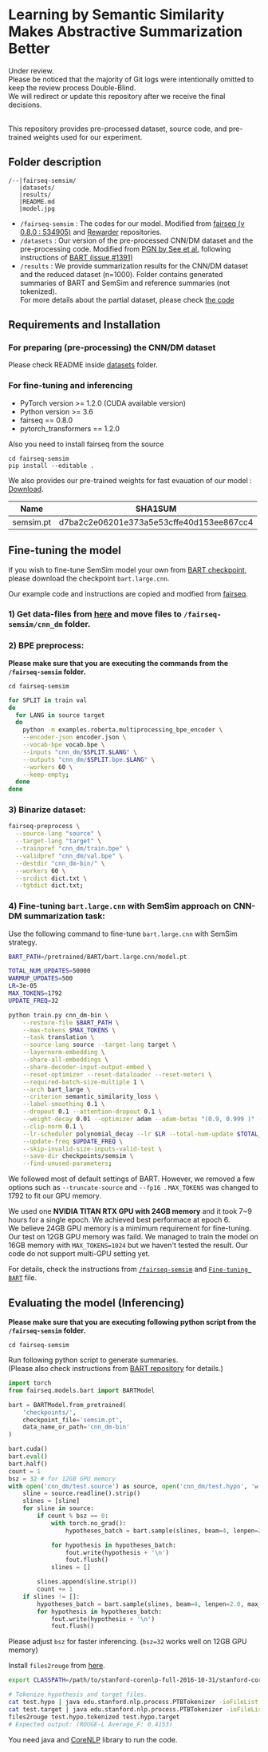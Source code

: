 # Learning by Semantic Similarity Makes Abstractive Summarization Better


Under review.
<br>Please be noticed that the majority of Git logs were intentionally omitted to keep the review process Double-Blind.
<br>We will redirect or update this repository after we receive the final decisions.

<br>This repository provides pre-processed dataset, source code, and pre-trained weights used for our experiment.

<!--
### Full documentation will be released soon (within a few days).
![Our model](model.jpg)
!-->

## Folder description
```
/--|fairseq-semsim/
   |datasets/
   |results/
   |README.md
   |model.jpg
```
   
*  `/fairseq-semsim` : The codes for our model. Modified from [fairseq (v 0.8.0 : 534905)](https://github.com/pytorch/fairseq/tree/5349052aae4ec1350822c894fbb6be350dff61a0) and [Rewarder](https://github.com/yg211/summary-reward-no-reference) repositories.
*  `/datasets`  : Our version of the pre-processed CNN/DM dataset and the pre-processing code. Modified from [PGN by See et al.](https://github.com/abisee/cnn-dailymail) following instructions of [BART (issue #1391)](https://github.com/pytorch/fairseq/issues/1391)
*  `/results` : We provide summarization results for the CNN/DM dataset and the reduced dataset (n=1000). Folder contains generated summaries of BART and SemSim and reference summaries (not tokenized). 
<br>For more details about the partial dataset, please check [the code](https://github.com/icml-2020-nlp/semsim/blob/ad8846111f631d781f1f67a6851e6484599dc492/fairseq-semsim/make_partial.py#L34)

## Requirements and Installation
### For preparing (pre-processing) the CNN/DM dataset
Please check README inside [datasets](./datasets) folder.

### For fine-tuning and inferencing 
* PyTorch version >= 1.2.0 (CUDA available version)
* Python version >= 3.6
* fairseq == 0.8.0
* pytorch_transformers == 1.2.0

Also you need to install fairseq from the source
```
cd fairseq-semsim
pip install --editable .
```

We also provides our pre-trained weights for fast evauation of our model : [Download](https://drive.google.com/open?id=1CNgK6ZkaqUD239h_6GkLmfUOGgryc2v9).

|    Name   |                  SHA1SUM                 |
|:---------:|:----------------------------------------:|
| semsim.pt | d7ba2c2e06201e373a5e53cffe40d153ee867cc4 | 



## Fine-tuning the model

If you wish to fine-tune SemSim model your own from [BART checkpoint](https://github.com/pytorch/fairseq/tree/master/examples/bart), please download the checkpoint `bart.large.cnn`.

Our example code and instructions are copied and modfied from [fairseq](https://github.com/pytorch/fairseq/tree/5349052aae4ec1350822c894fbb6be350dff61a0).
### 1) Get data-files from [here](./datasets) and move files to `/fairseq-semsim/cnn_dm` folder.

### 2) BPE preprocess:
<b>Please make sure that you are executing the commands from the `/fairseq-semsim` folder.</b>
```
cd fairseq-semsim
```

```bash
for SPLIT in train val
do
  for LANG in source target
  do
    python -m examples.roberta.multiprocessing_bpe_encoder \
    --encoder-json encoder.json \
    --vocab-bpe vocab.bpe \
    --inputs "cnn_dm/$SPLIT.$LANG" \
    --outputs "cnn_dm/$SPLIT.bpe.$LANG" \
    --workers 60 \
    --keep-empty;
  done
done
```

### 3) Binarize dataset:
```bash
fairseq-preprocess \
  --source-lang "source" \
  --target-lang "target" \
  --trainpref "cnn_dm/train.bpe" \
  --validpref "cnn_dm/val.bpe" \
  --destdir "cnn_dm-bin/" \
  --workers 60 \
  --srcdict dict.txt \
  --tgtdict dict.txt;
```

### 4) Fine-tuning `bart.large.cnn` with SemSim approach on CNN-DM summarization task:

Use the following command to fine-tune `bart.large.cnn` with SemSim strategy.
```bash
BART_PATH=/pretrained/BART/bart.large.cnn/model.pt 

TOTAL_NUM_UPDATES=50000  
WARMUP_UPDATES=500      
LR=3e-05
MAX_TOKENS=1792
UPDATE_FREQ=32

python train.py cnn_dm-bin \
    --restore-file $BART_PATH \
    --max-tokens $MAX_TOKENS \
    --task translation \
    --source-lang source --target-lang target \
    --layernorm-embedding \
    --share-all-embeddings \
    --share-decoder-input-output-embed \
    --reset-optimizer --reset-dataloader --reset-meters \
    --required-batch-size-multiple 1 \
    --arch bart_large \
    --criterion semantic_similarity_loss \
    --label-smoothing 0.1 \
    --dropout 0.1 --attention-dropout 0.1 \
    --weight-decay 0.01 --optimizer adam --adam-betas "(0.9, 0.999 )" --adam-eps 1e-08 \
    --clip-norm 0.1 \
    --lr-scheduler polynomial_decay --lr $LR --total-num-update $TOTAL_NUM_UPDATES --warmup-updates $WARMUP_UPDATES \
    --update-freq $UPDATE_FREQ \
    --skip-invalid-size-inputs-valid-test \
    --save-dir checkpoints/semsim \
    --find-unused-parameters;
```
We followed most of default settings of BART. However, we removed a few options such as `--truncate-source` and `--fp16 `. 
`MAX_TOKENS` was changed to 1792 to fit our GPU memory.

We used one <b>NVIDIA TITAN RTX GPU with 24GB memory</b> and it took 7~9 hours for a single epoch. We achieved best performace at epoch 6. 
<br>We believe 24GB GPU memory is a mimimum requirement for fine-tuning. Our test on 12GB GPU memory was faild. We managed to train the model on 16GB memory with `MAX_TOKENS=1024` but we haven't tested the result. Our code do not support multi-GPU setting yet. 

For details, check the instructions from [`/fairseq-semsim`](./fairseq-semsim) and [`Fine-tuning BART`](./fairseq-semsim/examples/bart/README.cnn.md) file.


## Evaluating the model (Inferencing)
<b>Please make sure that you are executing following python script from the `/fairseq-semsim` folder.</b>
```
cd fairseq-semsim
```

Run following python script to generate summaries.
<br>(Please also check instructions from [BART repository](./fairseq-semsim/examples/bart#evaluating-the-bartlargecnn-model) for details.)
```python
import torch
from fairseq.models.bart import BARTModel

bart = BARTModel.from_pretrained(
    'checkpoints/',
    checkpoint_file='semsim.pt',
    data_name_or_path='cnn_dm-bin'
)

bart.cuda()
bart.eval()
bart.half()
count = 1
bsz = 32 # for 12GB GPU memory
with open('cnn_dm/test.source') as source, open('cnn_dm/test.hypo', 'w') as fout:
    sline = source.readline().strip()
    slines = [sline]
    for sline in source:
        if count % bsz == 0:
            with torch.no_grad():
                hypotheses_batch = bart.sample(slines, beam=4, lenpen=2.0, max_len_b=140, min_len=55, no_repeat_ngram_size=3)

            for hypothesis in hypotheses_batch:
                fout.write(hypothesis + '\n')
                fout.flush()
            slines = []

        slines.append(sline.strip())
        count += 1
    if slines != []:
        hypotheses_batch = bart.sample(slines, beam=4, lenpen=2.0, max_len_b=140, min_len=55, no_repeat_ngram_size=3)
        for hypothesis in hypotheses_batch:
            fout.write(hypothesis + '\n')
            fout.flush()
```
Please adjust `bsz` for faster inferencing. (`bsz=32` works well on 12GB GPU memory)

Install `files2rouge` from [here](https://github.com/pltrdy/files2rouge).

```bash
export CLASSPATH=/path/to/stanford-corenlp-full-2016-10-31/stanford-corenlp-3.7.0.jar

# Tokenize hypothesis and target files.
cat test.hypo | java edu.stanford.nlp.process.PTBTokenizer -ioFileList -preserveLines > test.hypo.tokenized
cat test.target | java edu.stanford.nlp.process.PTBTokenizer -ioFileList -preserveLines > test.hypo.target
files2rouge test.hypo.tokenized test.hypo.target
# Expected output: (ROUGE-L Average_F: 0.4153)
```
You need java and [CoreNLP](https://stanfordnlp.github.io/CoreNLP/) library to run the code. 

